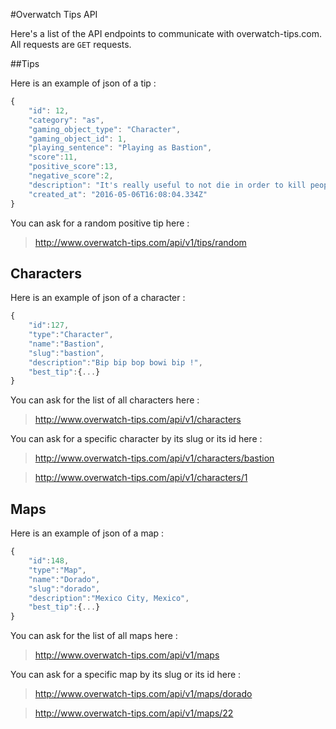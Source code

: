 #Overwatch Tips API

Here's a list of the API endpoints to communicate with overwatch-tips.com. All requests are `GET` requests.

##Tips

Here is an example of json of a tip :
```javascript
{
    "id": 12,
    "category": "as",
    "gaming_object_type": "Character",
    "gaming_object_id": 1,
    "playing_sentence": "Playing as Bastion",
    "score":11,
    "positive_score":13,
    "negative_score":2,
    "description": "It's really useful to not die in order to kill people",
    "created_at": "2016-05-06T16:08:04.334Z"
}
```

You can ask for a random positive tip here :
> http://www.overwatch-tips.com/api/v1/tips/random

## Characters

Here is an example of json of a character :
```javascript
{
    "id":127,
    "type":"Character",
    "name":"Bastion",
    "slug":"bastion",
    "description":"Bip bip bop bowi bip !",
    "best_tip":{...}
}
```

You can ask for the list of all characters here :
> http://www.overwatch-tips.com/api/v1/characters

You can ask for a specific character by its slug or its id here :
> http://www.overwatch-tips.com/api/v1/characters/bastion

> http://www.overwatch-tips.com/api/v1/characters/1

## Maps

Here is an example of json of a map :
```javascript
{
    "id":148,
    "type":"Map",
    "name":"Dorado",
    "slug":"dorado",
    "description":"Mexico City, Mexico",
    "best_tip":{...}
}
```

You can ask for the list of all maps here :
> http://www.overwatch-tips.com/api/v1/maps

You can ask for a specific map by its slug or its id here :
> http://www.overwatch-tips.com/api/v1/maps/dorado

> http://www.overwatch-tips.com/api/v1/maps/22






